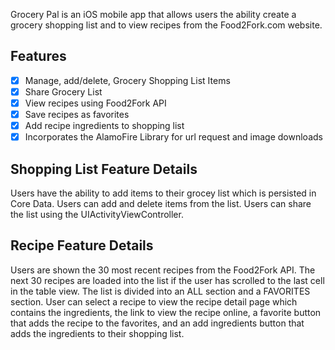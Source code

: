 Grocery Pal is an iOS mobile app that allows users the ability create a grocery shopping list and to view recipes from the Food2Fork.com website.

## Features

- [x] Manage, add/delete, Grocery Shopping List Items
- [x] Share Grocery List
- [x] View recipes using Food2Fork API
- [x] Save recipes as favorites
- [x] Add recipe ingredients to shopping list
- [x] Incorporates the AlamoFire Library for url request and image downloads

## Shopping List Feature Details

Users have the ability to add items to their grocey list which is persisted in Core Data. Users can add and delete items from the list. Users can share the list using the UIActivityViewController.

## Recipe Feature Details
Users are shown the 30 most recent recipes from the Food2Fork API. The next 30 recipes are loaded into the list if the user has scrolled to the last cell in the table view. The list is divided into an ALL section and a FAVORITES section.  User can select a recipe to view the recipe detail page which contains the ingredients, the link to view the recipe online, a favorite button that adds the recipe to the favorites, and an add ingredients button that adds the ingredients to their shopping list. 